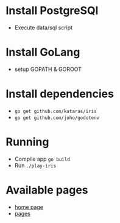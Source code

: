 # Install PostgreSQl
* Execute data/sql script

# Install GoLang
* setup GOPATH & GOROOT

# Install dependencies
* `go get github.com/kataras/iris`
* `go get github.com/joho/godotenv`

# Running
* Compile app `go build`
* Run `./play-iris`

# Available pages
* [home page](http://localhost:8080)
* [pages](http://localhost:8080/page/2)
